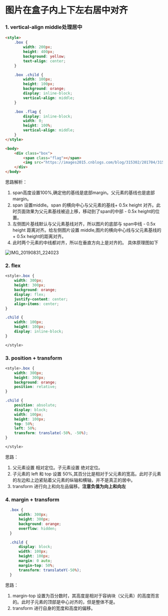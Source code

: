 # 图片在盒子内上下左右居中对齐

### 1. vertical-align middle处理居中

```html
<style>
    .box {
        width: 200px;
        height: 400px;
        background: yellow;
        text-align: center;
    }

    .box .child {
        width: 100px;
        height: 100px;
        background: orange;
        display: inline-block;
        vertical-align: middle;
    }

    .box .flag {
        display: inline-block;
        width: 0;
        height: 100%;
        vertical-align: middle;
    }
</style>

<body>
    <div class="box">
        <span class="flag"></span>
        <img src="https://images2015.cnblogs.com/blog/315302/201704/315302-20170417105850790-1814593961.png" class="child" />
    </div>
</body>
```

思路解析：
1. span高度设置100%,确定他的基线是底部margin。父元素的基线也是底部margin。
2. span 设置middle。span 的横向中心与父元素的基线+ 0.5x height 对齐。此时页面效果为父元素基线被迫上移，移动到了span的中部 - 0.5x height的位置。
3. 左侧图片基线默认与父元素基线对齐，所以图片的底部与 span中线 - 0.5x height 距离对齐。给左侧图片设置 middle,图片的横向中心线与父元素基线的 + 0.5x height的距离对齐。
4. 此时两个元素的中线都对齐，所以在垂直方向上是对齐的。
具体原理图如下

![IMG_20190831_224023](https://shenggao.oss-cn-beijing.aliyuncs.com/blog/2020/07/13/img20190831224023.jpg)

### 2. flex

```css
<style>.box {
    width: 300px;
    height: 300px;
    background: orange;
    display: flex;
    justify-content: center;
    align-items: center;
}

.child {
    width: 100px;
    height: 100px;
    display: inline-block;
}

</style>
```

### 3. position + transform

```css
<style>.box {
    width: 300px;
    height: 300px;
    background: orange;
    position: relative;
}

.child {
    position: absolute;
    display: block;
    width: 100px;
    height: 100px;
    top: 50%;
    left: 50%;
    transform: translate(-50%, -50%);
}

</style>
```

思路：
1. 父元素设置 相对定位。子元素设置 绝对定位。
2. 子元素的 left 和 top 设置 50%,其百分比是相对于父元素的宽高。此时子元素的左边和上边紧贴着父元素的纵轴和横轴，并不是真正的居中。
3. transform 进行向上和向左品偏移。**注意负值为向上和向左**

### 4. margin + transform

```css
  .box {
      width: 300px;
      height: 300px;
      background: orange;
      overflow: hidden;
  }

  .child {
      display: block;
      width: 100px;
      height: 100px;
      margin: 0 auto;
      margin-top: 50%;
      transform: translateY(-50%);
  }
```

思路：
1. margin-top 设置为百分数时，其高度是相对于容纳块（父元素）的高度而言的。此时子元素的顶部是中心对齐的，但是整体不是。
2. transform 进行自身的宽度和高度的偏移。
